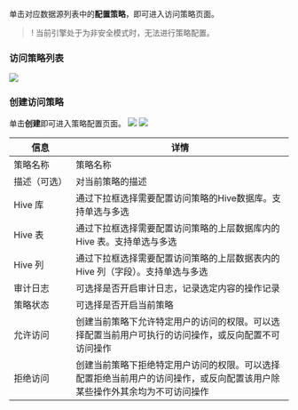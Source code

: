 单击对应数据源列表中的**配置策略**，即可进入访问策略页面。
>! 当前引擎处于为非安全模式时，无法进行策略配置。

### 访问策略列表
![](https://qcloudimg.tencent-cloud.cn/raw/dbeca1cdba5c06cd6e7a16ee2147ec11.png)

### 创建访问策略
单击**创建**即可进入策略配置页面。
![](https://qcloudimg.tencent-cloud.cn/raw/c94969002803bcca72e390c681eb1084.png)
![](https://qcloudimg.tencent-cloud.cn/raw/4535533534fb5ded329e541c7dabf141.png)

| 信息 | 详情 | 
|---------|---------|
| 策略名称	| 策略名称| 
| <nobr>描述（可选）	| 对当前策略的描述| 
| Hive 库	| 通过下拉框选择需要配置访问策略的Hive数据库。支持单选与多选| 
| Hive 表	| 通过下拉框选择需要配置访问策略的上层数据库内的 Hive 表。支持单选与多选| 
| Hive 列	| 通过下拉框选择需要配置访问策略的上层数据表内的 Hive 列（字段）。支持单选与多选| 
| 审计日志	| 可选择是否开启审计日志，记录选定内容的操作记录| 
| 策略状态	| 可选择是否开启当前策略| 
| 允许访问	| 创建当前策略下允许特定用户的访问的权限。可以选择配置当前用户可执行的访问操作，或反向配置不可访问操作| 
| 拒绝访问	| 创建当前策略下拒绝特定用户访问的权限。可以选择配置拒绝当前用户的访问操作，或反向配置该用户除某些操作外其余均为不可访问操作| 
